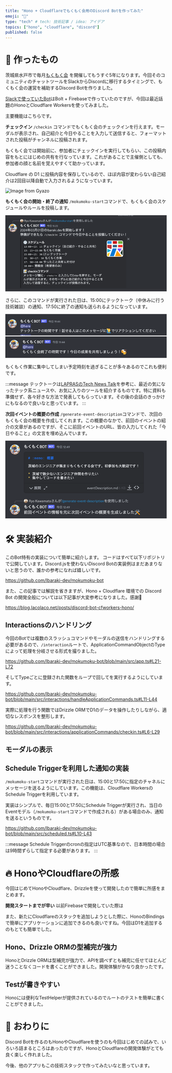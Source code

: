 ```yaml
---
title: "Hono + Cloudflareでもくもく会用のDiscord Botを作ってみた"
emoji: "🤖"
type: "tech" # tech: 技術記事 / idea: アイデア
topics: ["hono", "cloudflare", "discord"]
published: false
---
```


# 🤖 作ったもの
茨城県水戸市で毎月[もくもく会](https://mito-web-engineer.connpass.com/) を開催してもうすぐ5年になります。今回そのコミュニティのチャットツールをSlackからDiscordに移行するタイミングで、もくもく会の運営を補助するDiscord Botを作りました。

[Slackで使っていたBot](https://qiita.com/ryo2132/items/1a7d5e2a1b80414700e3)はBolt + Firebaseで作っていたのですが、今回は最近話題のHonoとCloudflare Workersを使ってみました。

主要機能はこちらです。

**チェックイン**
`/checkin` コマンドでもくもく会のチェックインを行えます。モーダルが表示され、自己紹介と今日やることを入力して送信すると、フォーマットされた投稿がチャンネルに投稿されます。

もくもく会では開始前に、参加者にチェックインを実行してもらい、この投稿内容をもとにはじめの共有を行なっています。これがあることで主催側としても、参加者の顔と名前を覚えやすくて助かっています。

Cloudflare の D1 に投稿内容を保存しているので、ほぼ内容が変わらない自己紹介は2回目以降自動で入力されるようになっています。

![Image from Gyazo](https://i.gyazo.com/9a7ee44ccaaa1c297cdad0bf792f56c4.gif)


**もくもく会の開始・終了の通知**
`/mokumoku-start`コマンドで、もくもく会のスケジュールやルールを投稿します。

![](/images/hono-cloudflare-discord-app/2024-03-06-09-09-46.png)

さらに、このコマンドが実行された日は、15:00にテックトーク（中休みに行う技術雑談）の通知、17:50に終了の通知も送られるようになっています。

![](/images/hono-cloudflare-discord-app/2024-03-06-09-09-58.png)
![](/images/hono-cloudflare-discord-app/2024-03-06-09-10-09.png)

もくもく作業に集中してしまい予定時刻を過ぎることが多々あるのでこれも便利です。

:::message
テックトークは[LAPRASのTech News Talk](https://www.youtube.com/playlist?list=PLKbaztxP2P4jpdF0P5YbJNJwFabB-pksK)を参考に、最近の気になったテック系ニュースや、お気に入りのツールを紹介するものです。特に資料も準備せず、各々好きな方法で発表してもらっています。その後の会話のきっかけにもなるので良いなと思っています。
:::

**次回イベントの概要の作成**
`/generate-event-description`コマンドで、次回のもくもく会の概要を作成してくれます。この概要のなかで、前回のイベントの紹介の文章があるのですが、そこに前回イベントのURL、皆の入力してくれた「今日やること」の文言を埋め込んでいます。

![](/images/hono-cloudflare-discord-app/2024-03-06-09-10-54.png)


# 🛠️ 実装紹介

このBot特有の実装について簡単に紹介します。
コードはすべて以下リポジトリで公開しています。Discord.jsを使わないDiscord Botの実装例はまだあまりないと思うので、誰かの参考になれば嬉しいです。

https://github.com/Ibaraki-dev/mokumoku-bot

また、この記事では解説を省きますが、Hono + Cloudflare 環境での Discord Bot の開発全般については以下記事が大変参考になりました。感謝🙏

https://blog.lacolaco.net/posts/discord-bot-cfworkers-hono/

## Interactionsのハンドリング

今回のBotでは複数のスラッシュコマンドやモーダルの送信をハンドリングする必要があるので、`/interaction`ルートで、ApplicationCommandObjectのTypeによって処理を分岐させる形式を撮りました。

https://github.com/Ibaraki-dev/mokumoku-bot/blob/main/src/app.ts#L21-L72

そしてTypeごとに登録された関数をループで回してを実行するようにしています。

https://github.com/Ibaraki-dev/mokumoku-bot/blob/main/src/interactions/handleApplicationCommands.ts#L11-L44

実際に処理を行う関数ではDrizzle ORMでD1のデータを操作したりしながら、適切なレスポンスを整形します。

https://github.com/Ibaraki-dev/mokumoku-bot/blob/main/src/interactions/applicationCommands/checkin.ts#L6-L29

## モーダルの表示

## Schedule Triggerを利用した通知の実装

`/mokumoku-start`コマンドが実行された日は、15:00と17:50に指定のチャネルにメッセージを送るようにしています。この機能は、Cloudflare WorkersのSchedule Triggerを利用しています。

実装はシンプルで、毎日15:00と17:50にSchedule Triggerが実行され、当日のEventモデル（`/mokumoku-start`コマンドで作成される）がある場合のみ、通知を送るというものです。

https://github.com/Ibaraki-dev/mokumoku-bot/blob/main/src/scheduled.ts#L10-L43

:::message
Schedule Triggerのcronの指定はUTC基準なので、日本時間の場合は9時間ずらして指定する必要があります。
:::

# 🔥 HonoやCloudflareの所感
今回はじめてHonoやCloudflare、Drizzleを使って開発したので簡単に所感をまとめます。

**開発スタートまでが早い**
以前Firebaseで開発していた際は

また、新たにCloudflareのスタックを追加しようとした際に、HonoのBindingsで簡単にアプリケーションに追加できるのも良いですね。今回はD1を追加するのもとても簡単でした。

## Hono、Drizzle ORMの型補完が強力
HonoとDrizzle ORMは型補完が強力で、APIを調べずとも補完に任せてほとんど迷うことなくコードを書くことができました。開発体験がかなり良かったです。

## Testが書きやすい
Honoには便利なTestHelperが提供されているのでルートのテストを簡単に書くことができました。


# 🏁 おわりに

Discord Botを作るのもHonoやCloudflareを使うのも今回はじめての試みで、いろいろ詰まるところはあったのですが、HonoとCloudflareの開発体験がとても良く楽しく作れました。

今後、他のアプリもこの技術スタックで作ってみたいなと思っています。
